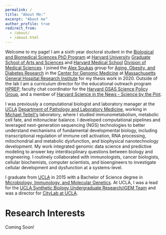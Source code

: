 ```yaml
---
permalink: /
title: "About Me:"
excerpt: "About me"
author_profile: true
redirect_from: 
  - /about/
  - /about.html
---
```


Welcome to my page! I am a sixth year doctoral student in the [Biological and Biomedical Sciences PhD Program](https://www.hms.harvard.edu/dms/bbs/) at [Harvard University](https://www.harvard.edu) [Graduate School of Arts and Sciences](https://gsas.harvard.edu) and [Harvard Medical School](https://www.hms.harvard.edu/dms/) [Division of Medical Sciences](https://www.hms.harvard.edu/dms/). I joined the [Alex Soukas](https://cgm.massgeneral.org/faculty/alexander-soukas/) group for [Aging, Obesity, and Diabetes Research](https://www.soukas.org) in the [Center for Genomic Medicine](https://cgm.massgeneral.org) at [Massachusetts General Hospital Research Institute](https://www.massgeneral.org/research) for my thesis work in 2020. Outside of the lab I am a curriculum director for the educational outreach program [HPREP](https://hprep.wordpress.com), faculty chat coordinator for the [Harvard GSAS Science Policy Group](https://projects.iq.harvard.edu/sciencepolicy/home), and a member of [Harvard Science in the News - Science by the Pint](http://sitn.hms.harvard.edu/science-by-the-pint/). 

I was previously a computational biologist and laboratory manager at the [UCLA](https://medschool.ucla.edu) [Department of Pathology and Laboratory Medicine](https://http://pathology.ucla.edu), working in [Michael Teitell's](https://teitell-lab.dgsom.ucla.edu) laboratory, where I studied immunometabolism, metabolic cell fate, and mitonuclear balance. I developed computational pipelines and leveraged next-generation sequencing (NGS) technologies to better understand mechanisms of fundamental developmental biology, including transcriptional regulation of immune cell activation, RNA processing, mitochondrial and metabolic dysfunction, and biophysical nanotechnology development. My work integrated genomic data science and predictive modeling to answer key interdiscplinary questions between biology and engineering. I routinely collaborated with immunologists, cancer biologists, cellular biochemists, computer scientists, and bioengineers to investigate cellular development and dysfunction at a systems-level. 

I graduate from [UCLA](https://www.ucla.edu) in 2015 with a Bachelor of Science degree in [Microbiology, Immunology, and Molecular Genetics](https://www.mimg.ucla.edu). At UCLA, I was a lead for the [UCLA Synthetic Biology Undergraduate Research/iGEM Team](https://www.igematucla.com) and was a director for [CityLab at UCLA](https://twitter.com/citylabatucla?lang=en). 

Research Interests
======
Coming Soon!
